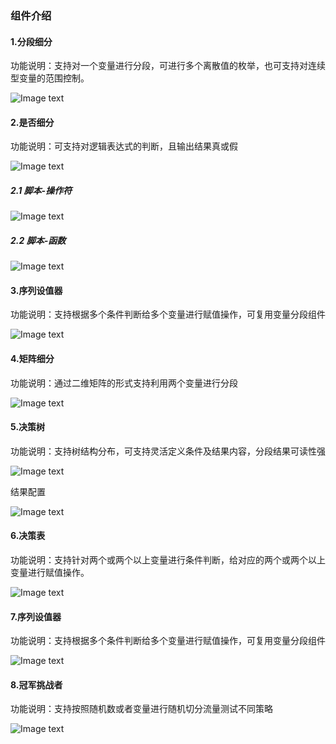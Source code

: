 ### 组件介绍
#### 1.分段细分
功能说明：支持对一个变量进行分段，可进行多个离散值的枚举，也可支持对连续型变量的范围控制。

![Image text](img/1605855782.png)

#### 2.是否细分

功能说明：可支持对逻辑表达式的判断，且输出结果真或假

![Image text](img/1605856665.png)

##### 2.1 脚本-操作符

![Image text](img/1605856749.png)  

##### 2.2 脚本-函数

![Image text](img/1605856829.png)

#### 3.序列设值器

功能说明：支持根据多个条件判断给多个变量进行赋值操作，可复用变量分段组件

![Image text](img/1605858095.png)

#### 4.矩阵细分

功能说明：通过二维矩阵的形式支持利用两个变量进行分段

![Image text](img/1605858544.png)

#### 5.决策树

功能说明：支持树结构分布，可支持灵活定义条件及结果内容，分段结果可读性强

![Image text](img/1605859057.png)

结果配置

![Image text](img/1605859131.png)

#### 6.决策表

功能说明：支持针对两个或两个以上变量进行条件判断，给对应的两个或两个以上变量进行赋值操作。

![Image text](img/1605860923.png)

#### 7.序列设值器

功能说明：支持根据多个条件判断给多个变量进行赋值操作，可复用变量分段组件

![Image text](img/1605861291.png)

#### 8.冠军挑战者

功能说明：支持按照随机数或者变量进行随机切分流量测试不同策略

![Image text](img/1605861568.png)
